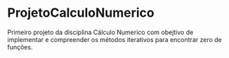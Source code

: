 # ProjetoCalculoNumerico
Primeiro projeto da disciplina Cálculo Numerico com obejtivo de implementar e compreender os métodos iterativos para encontrar zero de funções.
